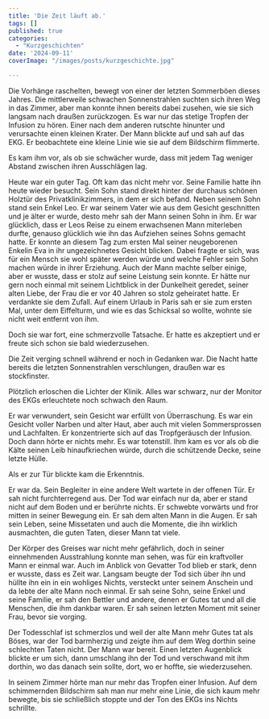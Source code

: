 ```yaml
---
title: 'Die Zeit läuft ab.'
tags: []
published: true
categories: 
  - "Kurzgeschichten"
date: '2024-09-11'
coverImage: "/images/posts/kurzgeschichte.jpg"

---
```


Die Vorhänge raschelten, bewegt von einer der letzten Sommerböen dieses Jahres. Die mittlerweile schwachen Sonnenstrahlen suchten sich ihren Weg in das Zimmer, aber man konnte ihnen bereits dabei zusehen, wie sie sich langsam nach draußen zurückzogen. Es war nur das stetige Tropfen der Infusion zu hören. Einer nach dem anderen rutschte hinunter und verursachte einen kleinen Krater. Der Mann blickte auf und sah auf das EKG. Er beobachtete eine kleine Linie wie sie auf dem Bildschirm flimmerte.

Es kam ihm vor, als ob sie schwächer wurde, dass mit jedem Tag weniger Abstand zwischen ihren Ausschlägen lag.

Heute war ein guter Tag. Oft kam das nicht mehr vor. Seine Familie hatte ihn heute wieder besucht. Sein Sohn stand direkt hinter der durchaus schönen Holztür des Privatklinikzimmers, in dem er sich befand. Neben seinem Sohn stand sein Enkel Leo. Er war seinem Vater wie aus dem Gesicht geschnitten und je älter er wurde, desto mehr sah der Mann seinen Sohn in ihm. Er war glücklich, dass er Leos Reise zu einem erwachsenen Mann miterleben durfte, genauso glücklich wie ihn das Aufziehen seines Sohns gemacht hatte. Er konnte an diesem Tag zum ersten Mal seiner neugeborenen Enkelin Eva in ihr ungezeichnetes Gesicht blicken. Dabei fragte er sich, was für ein Mensch sie wohl später werden würde und welche Fehler sein Sohn machen würde in ihrer Erziehung. Auch der Mann machte selber einige, aber er wusste, dass er stolz auf seine Leistung sein konnte. Er hätte nur gern noch einmal mit seinem Lichtblick in der Dunkelheit geredet, seiner alten Liebe, der Frau die er vor 40 Jahren so stolz geheiratet hatte. Er verdankte sie dem Zufall. Auf einem Urlaub in Paris sah er sie zum ersten Mal, unter dem Eiffelturm, und wie es das Schicksal so wollte, wohnte sie nicht weit entfernt von ihm.

Doch sie war fort, eine schmerzvolle Tatsache. Er hatte es akzeptiert und er freute sich schon sie bald wiederzusehen.

Die Zeit verging schnell während er noch in Gedanken war. Die Nacht hatte bereits die letzten Sonnenstrahlen verschlungen, draußen war es stockfinster.

Plötzlich erloschen die Lichter der Klinik. Alles war schwarz, nur der Monitor des EKGs erleuchtete noch schwach den Raum.

Er war verwundert, sein Gesicht war erfüllt von Überraschung. Es war ein Gesicht voller Narben und alter Haut, aber auch mit vielen Sommersprossen und Lachfalten. Er konzentrierte sich auf das Tropfgeräusch der Infusion. Doch dann hörte er nichts mehr. Es war totenstill. Ihm kam es vor als ob die Kälte seinen Leib hinaufkriechen würde, durch die schützende Decke, seine letzte Hülle.

Als er zur Tür blickte kam die Erkenntnis.

Er war da. Sein Begleiter in eine andere Welt wartete in der offenen Tür. Er sah nicht furchterregend aus. Der Tod war einfach nur da, aber er stand nicht auf dem Boden und er berührte nichts. Er schwebte vorwärts und fror mitten in seiner Bewegung ein. Er sah dem alten Mann in die Augen. Er sah sein Leben, seine Missetaten und auch die Momente, die ihn wirklich ausmachten, die guten Taten, dieser Mann tat viele.

Der Körper des Greises war nicht mehr gefährlich, doch in seiner einnehmenden Ausstrahlung konnte man sehen, was für ein kraftvoller Mann er einmal war. Auch im Anblick von Gevatter Tod blieb er stark, denn er wusste, dass es Zeit war. Langsam beugte der Tod sich über ihn und hüllte ihn ein in ein wohliges Nichts, versteckt unter seinem Anschein und da lebte der alte Mann noch einmal. Er sah seine Sohn, seine Enkel und seine Familie, er sah den Bettler und andere, denen er Gutes tat und all die Menschen, die ihm dankbar waren.
Er sah seinen letzten Moment mit seiner Frau, bevor sie vorging.

Der Todesschlaf ist schmerzlos und weil der alte Mann mehr Gutes tat als Böses, war der Tod barmherzig und zeigte ihm auf dem Weg dorthin seine schlechten Taten nicht. Der Mann war bereit. Einen letzten Augenblick blickte er um sich, dann umschlang ihn der Tod und verschwand mit ihm dorthin, wo das danach sein sollte, dort, wo er hoffte, sie wiederzusehen.

In seinem Zimmer hörte man nur mehr das Tropfen einer Infusion. Auf dem schimmernden Bildschirm sah man nur mehr eine Linie, die sich kaum mehr bewegte, bis sie schließlich stoppte und der Ton des EKGs ins Nichts schrillte.
